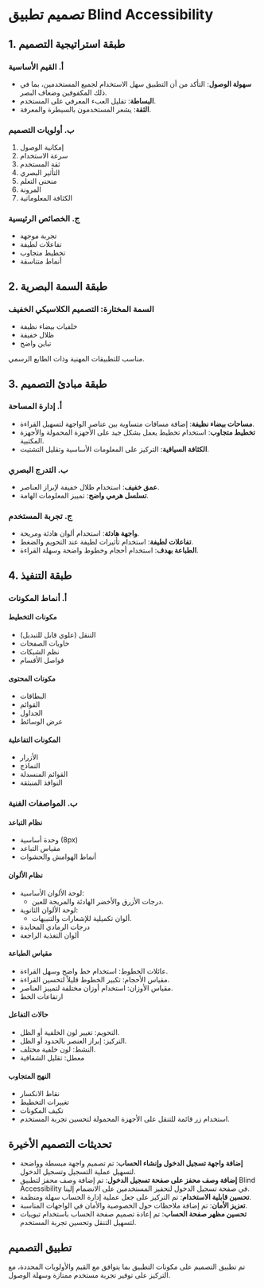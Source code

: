 # تصميم تطبيق Blind Accessibility

## 1. طبقة استراتيجية التصميم

### أ. القيم الأساسية

- **سهولة الوصول**: التأكد من أن التطبيق سهل الاستخدام لجميع المستخدمين، بما في ذلك المكفوفين وضعاف البصر.
- **البساطة**: تقليل العبء المعرفي على المستخدم.
- **الثقة**: يشعر المستخدمون بالسيطرة والمعرفة.

### ب. أولويات التصميم

1. إمكانية الوصول
2. سرعة الاستخدام
3. ثقة المستخدم
4. التأثير البصري
5. منحنى التعلم
6. المرونة
7. الكثافة المعلوماتية

### ج. الخصائص الرئيسية

- تجربة موجهة
- تفاعلات لطيفة
- تخطيط متجاوب
- أنماط متناسقة

## 2. طبقة السمة البصرية

### السمة المختارة: **التصميم الكلاسيكي الخفيف**

- خلفيات بيضاء نظيفة
- ظلال خفيفة
- تباين واضح

مناسب للتطبيقات المهنية وذات الطابع الرسمي.

## 3. طبقة مبادئ التصميم

### أ. إدارة المساحة

- **مساحات بيضاء نظيفة**: إضافة مسافات متساوية بين عناصر الواجهة لتسهيل القراءة.
- **تخطيط متجاوب**: استخدام تخطيط يعمل بشكل جيد على الأجهزة المحمولة والأجهزة المكتبية.
- **الكثافة السياقية**: التركيز على المعلومات الأساسية وتقليل التشتيت.

### ب. التدرج البصري

- **عمق خفيف**: استخدام ظلال خفيفة لإبراز العناصر.
- **تسلسل هرمي واضح**: تمييز المعلومات الهامة.

### ج. تجربة المستخدم

- **واجهة هادئة**: استخدام ألوان هادئة ومريحة.
- **تفاعلات لطيفة**: استخدام تأثيرات لطيفة عند التحويم والضغط.
- **الطباعة بهدف**: استخدام أحجام وخطوط واضحة وسهلة القراءة.

## 4. طبقة التنفيذ

### أ. أنماط المكونات

#### مكونات التخطيط

- التنقل (علوي قابل للتبديل)
- حاويات الصفحات
- نظم الشبكات
- فواصل الأقسام

#### مكونات المحتوى

- البطاقات
- القوائم
- الجداول
- عرض الوسائط

#### المكونات التفاعلية

- الأزرار
- النماذج
- القوائم المنسدلة
- النوافذ المنبثقة

### ب. المواصفات الفنية

#### نظام التباعد

- وحدة أساسية (8px)
- مقياس التباعد
- أنماط الهوامش والحشوات

#### نظام الألوان

- لوحة الألوان الأساسية:
  - درجات الأزرق والأخضر الهادئة والمريحة للعين.
- لوحة الألوان الثانوية:
  - ألوان تكميلية للإشعارات والتنبيهات.
- درجات الرمادي المحايدة
- ألوان التغذية الراجعة

#### مقياس الطباعة

- عائلات الخطوط: استخدام خط واضح وسهل القراءة.
- مقياس الأحجام: تكبير الخطوط قليلاً لتحسين القراءة.
- مقياس الأوزان: استخدام أوزان مختلفة لتمييز العناصر.
- ارتفاعات الخط

#### حالات التفاعل

- التحويم: تغيير لون الخلفية أو الظل.
- التركيز: إبراز العنصر بالحدود أو الظل.
- النشط: لون خلفية مختلف.
- معطل: تقليل الشفافية

#### النهج المتجاوب

- نقاط الانكسار
- تغييرات التخطيط
- تكيف المكونات
- استخدام زر قائمة للتنقل على الأجهزة المحمولة لتحسين تجربة المستخدم.

## تحديثات التصميم الأخيرة

- **إضافة واجهة تسجيل الدخول وإنشاء الحساب**: تم تصميم واجهة مبسطة وواضحة لتسهيل عملية التسجيل وتسجيل الدخول.
- **إضافة وصف محفز على صفحة تسجيل الدخول**: تم إضافة وصف محفز لتطبيق Blind Accessibility في صفحة تسجيل الدخول لتحفيز المستخدمين على الانضمام إلينا.
- **تحسين قابلية الاستخدام**: تم التركيز على جعل عملية إدارة الحساب سهلة ومنظمة.
- **تعزيز الأمان**: تم إضافة ملاحظات حول الخصوصية والأمان في الواجهات المناسبة.
- **تحسين مظهر صفحة الحساب**: تم إعادة تصميم صفحة الحساب باستخدام تبويبات لتسهيل التنقل وتحسين تجربة المستخدم.

## تطبيق التصميم

تم تطبيق التصميم على مكونات التطبيق بما يتوافق مع القيم والأولويات المحددة، مع التركيز على توفير تجربة مستخدم ممتازة وسهلة الوصول.